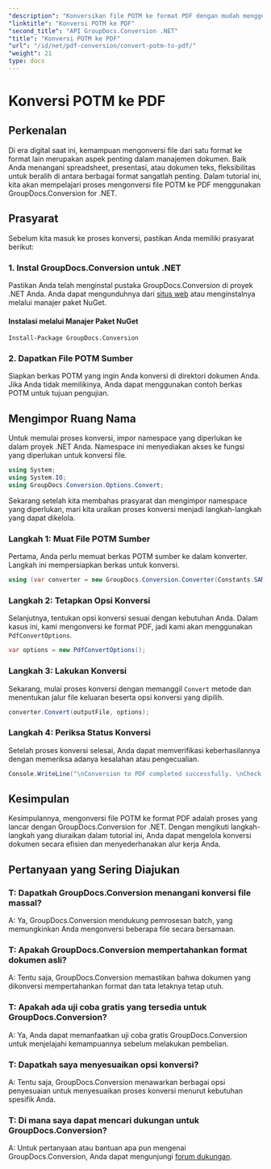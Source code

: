 ```yaml
---
"description": "Konversikan file POTM ke format PDF dengan mudah menggunakan GroupDocs.Conversion for .NET. Sederhanakan alur kerja manajemen dokumen Anda."
"linktitle": "Konversi POTM ke PDF"
"second_title": "API GroupDocs.Conversion .NET"
"title": "Konversi POTM ke PDF"
"url": "/id/net/pdf-conversion/convert-potm-to-pdf/"
"weight": 21
type: docs
---
```

# Konversi POTM ke PDF

## Perkenalan

Di era digital saat ini, kemampuan mengonversi file dari satu format ke format lain merupakan aspek penting dalam manajemen dokumen. Baik Anda menangani spreadsheet, presentasi, atau dokumen teks, fleksibilitas untuk beralih di antara berbagai format sangatlah penting. Dalam tutorial ini, kita akan mempelajari proses mengonversi file POTM ke PDF menggunakan GroupDocs.Conversion for .NET.

## Prasyarat

Sebelum kita masuk ke proses konversi, pastikan Anda memiliki prasyarat berikut:

### 1. Instal GroupDocs.Conversion untuk .NET

Pastikan Anda telah menginstal pustaka GroupDocs.Conversion di proyek .NET Anda. Anda dapat mengunduhnya dari [situs web](https://releases.groupdocs.com/conversion/net/) atau menginstalnya melalui manajer paket NuGet.

#### Instalasi melalui Manajer Paket NuGet

```
Install-Package GroupDocs.Conversion
```

### 2. Dapatkan File POTM Sumber

Siapkan berkas POTM yang ingin Anda konversi di direktori dokumen Anda. Jika Anda tidak memilikinya, Anda dapat menggunakan contoh berkas POTM untuk tujuan pengujian.

## Mengimpor Ruang Nama

Untuk memulai proses konversi, impor namespace yang diperlukan ke dalam proyek .NET Anda. Namespace ini menyediakan akses ke fungsi yang diperlukan untuk konversi file.

```csharp
using System;
using System.IO;
using GroupDocs.Conversion.Options.Convert;
```

Sekarang setelah kita membahas prasyarat dan mengimpor namespace yang diperlukan, mari kita uraikan proses konversi menjadi langkah-langkah yang dapat dikelola.

### Langkah 1: Muat File POTM Sumber

Pertama, Anda perlu memuat berkas POTM sumber ke dalam konverter. Langkah ini mempersiapkan berkas untuk konversi.

```csharp
using (var converter = new GroupDocs.Conversion.Converter(Constants.SAMPLE_POTM))
```

### Langkah 2: Tetapkan Opsi Konversi

Selanjutnya, tentukan opsi konversi sesuai dengan kebutuhan Anda. Dalam kasus ini, kami mengonversi ke format PDF, jadi kami akan menggunakan `PdfConvertOptions`.

```csharp
var options = new PdfConvertOptions();
```

### Langkah 3: Lakukan Konversi

Sekarang, mulai proses konversi dengan memanggil `Convert` metode dan menentukan jalur file keluaran beserta opsi konversi yang dipilih.

```csharp
converter.Convert(outputFile, options);
```

### Langkah 4: Periksa Status Konversi

Setelah proses konversi selesai, Anda dapat memverifikasi keberhasilannya dengan memeriksa adanya kesalahan atau pengecualian.

```csharp
Console.WriteLine("\nConversion to PDF completed successfully. \nCheck output in {0}", outputFolder);
```

## Kesimpulan

Kesimpulannya, mengonversi file POTM ke format PDF adalah proses yang lancar dengan GroupDocs.Conversion for .NET. Dengan mengikuti langkah-langkah yang diuraikan dalam tutorial ini, Anda dapat mengelola konversi dokumen secara efisien dan menyederhanakan alur kerja Anda.

## Pertanyaan yang Sering Diajukan

### T: Dapatkah GroupDocs.Conversion menangani konversi file massal?

A: Ya, GroupDocs.Conversion mendukung pemrosesan batch, yang memungkinkan Anda mengonversi beberapa file secara bersamaan.

### T: Apakah GroupDocs.Conversion mempertahankan format dokumen asli?

A: Tentu saja, GroupDocs.Conversion memastikan bahwa dokumen yang dikonversi mempertahankan format dan tata letaknya tetap utuh.

### T: Apakah ada uji coba gratis yang tersedia untuk GroupDocs.Conversion?

A: Ya, Anda dapat memanfaatkan uji coba gratis GroupDocs.Conversion untuk menjelajahi kemampuannya sebelum melakukan pembelian.

### T: Dapatkah saya menyesuaikan opsi konversi?

A: Tentu saja, GroupDocs.Conversion menawarkan berbagai opsi penyesuaian untuk menyesuaikan proses konversi menurut kebutuhan spesifik Anda.

### T: Di mana saya dapat mencari dukungan untuk GroupDocs.Conversion?

A: Untuk pertanyaan atau bantuan apa pun mengenai GroupDocs.Conversion, Anda dapat mengunjungi [forum dukungan](https://forum.groupdocs.com/c/conversion/11).